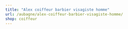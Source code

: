 ```yaml
---
title: "Alex coiffeur barbier visagiste homme"
url: /aubagne/alex-coiffeur-barbier-visagiste-homme/
shop: coiffeur
---
```

